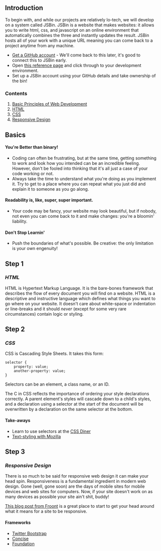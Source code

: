 ## Introduction

To begin with, and while our projects are relatively lo-tech, we will develop on a system called JSBin. JSBin is a website that makes websites: it allows you to write html, css, and javascript on an online environment that automatically combines the three and instantly updates the result. JSBin hosts all of your work with a unique URL meaning you can come back to a project anytime from any machine. 

- <a href="https://github.com/join" target="_blank">Get a GitHub account</a> - We'll come back to this later, it's good to connect this to JSBin early. 
- Open <a href="http://jsbin.com/locamo/latest" target="_blank">this reference page</a> and click through to your development environment.
- Set up a JSBin account using your GitHub details and take ownership of the bin!

### Contents
1. [Basic Principles of Web Development](#basics)
2. [HTML](#step-1)
3. [CSS](#step-2)
4. [Responsive Design](#step-3)

## Basics
#### You're Better than binary!
- Coding can often be frustrating, but at the same time, getting something to work and look how you intended can be an incredible feeling. However, don't be fooled into thinking that it's all just a case of your code working or not. 
- Always take the time to understand what you're doing as you implement it. Try to get to a place where you can repeat what you just did and explain it to someone as you go along. 

#### Readability is, like, super, super important.
- Your code may be fancy, your website may look beautiful, but if nobody, not even you can come back to it and make changes: you're a bloomin' liability.

#### Don't Stop Learnin'
- Push the boundaries of what's possible. Be creative: the only limitation is your own engenuity!

## Step 1
### *HTML*

HTML is Hypertext Markup Language. It is the bare-bones framework that describes the flow of every document you will find on a website. 
HTML is a descriptive and instructive language which defines what things you want to go where on your website. It doesn't care about white-space or indentation or line-breaks and it should *never* (except for some very rare circumstances) contain logic or styling.

## Step 2
### *CSS*

CSS is Cascading Style Sheets. It takes this form:

```
selector {
    property: value;
    another-property: value;
}
```
Selectors can be an element, a class name, or an ID.

The C in CSS reflects the importance of ordering your style declarations correctly. A parent element's styles will cascade down to a child's styles, and a declaration using a selector at the start of the document will be overwritten by a declaration on the same selector at the bottom. 

#### Take-aways
- Learn to use selectors at the <a href="http://flukeout.github.io/">CSS Diner</a>
- <a href="https://developer.mozilla.org/en-US/Learn/CSS/Basic_text_styling_in_CSS">Text-styling with Mozilla</a>

## Step 3
### *Responsive Design*

There is so much to be said for responsive web design it can make your head spin. Responsiveness is a fundamental ingredient in modern web design. Gone (well, gone soon) are the days of mobile sites for mobile devices and web sites for computers. Now, if your site doesn't work on as many devices as possible your site ain't shit, buddy!

<a href="http://blog.froont.com/9-basic-principles-of-responsive-web-design/">This blog post from Froont</a> is a great place to start to get your head around what it means for a site to be responsive.

#### Frameworks
- [Twitter Bootstrap](http://getbootstrap.com/getting-started/)
- [Concise](http://concisecss.com/get-started/)
- [Foundation](http://foundation.zurb.com/)
